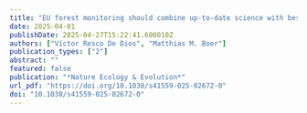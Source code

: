 ```yaml
---
title: "EU forest monitoring should combine up-to-date science with best practice"
date: 2025-04-01
publishDate: 2025-04-27T15:22:41.600010Z
authors: ["Víctor Resco De Dios", "Matthias M. Boer"]
publication_types: ["2"]
abstract: ""
featured: false
publication: "*Nature Ecology & Evolution*"
url_pdf: "https://doi.org/10.1038/s41559-025-02672-0"
doi: "10.1038/s41559-025-02672-0"
---
```


